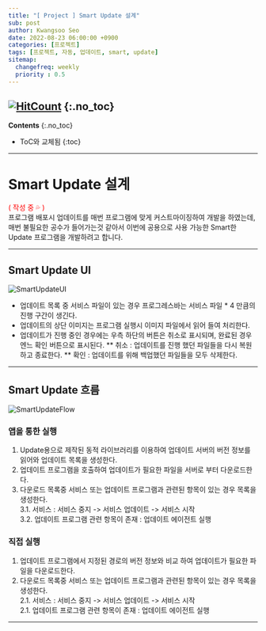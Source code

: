 ```yaml
---
title: "[ Project ] Smart Update 설계" 
sub: post
author: Kwangsoo Seo
date: 2022-08-23 06:00:00 +0900
categories: [프로젝트]
tags: [프로젝트, 자동, 업데이트, smart, update]
sitemap:
  changefreq: weekly
  priority : 0.5
---
```

[![HitCount](https://hits.dwyl.com/MonosLab/post12.svg?style=flat-square)](http://hits.dwyl.com/MonosLab/post12)
{:.no_toc}
---
**Contents**
{:.no_toc}

* ToC와 교체됨
{:toc}  

---   
# Smart Update 설계   
<span style="color:red">( 작성 중 💦 )</span>   
프로그램 배포시 업데이트를 매번 프로그램에 맞게 커스트마이징하여 개발을 하였는데, 매번 불필요한 공수가 들어가는것 같아서 이번에 공용으로 사용 가능한 Smart한 Update 프로그램을 개발하려고 합니다.

---   

## Smart Update UI   

![SmartUpdateUI](https://monoslab.github.io/assets/img/posts/prj_update_ui.png)   

* 업데이트 목록 중 서비스 파일이 있는 경우 프로그레스바는 서비스 파일 * 4 만큼의 진행 구간이 생긴다.
* 업데이트의 상단 이미지는 프로그램 실행시 이미지 파일에서 읽어 들여 처리한다.
* 업데이트가 진행 중인 경우에는 우측 하단의 버튼은 취소로 표시되며, 완료된 경우엔느 확인 버튼으로 표시된다.
** 취소 : 업데이트를 진행 했던 파일들을 다시 복원하고 종료한다.
** 확인 : 업데이트를 위해 백업했던 파일들을 모두 삭제한다.

---   

## Smart Update 흐름

![SmartUpdateFlow](https://monoslab.github.io/assets/img/posts/prj_update_flow.png)   

### 앱을 통한 실행   
1. Update용으로 제작된 동적 라이브러리를 이용하여 업데이트 서버의 버전 정보를 읽어와 업데이트 목록을 생성한다.   
1. 업데이트 프로그램을 호출하여 업데이트가 필요한 파일을 서버로 부터 다운로드한다.   
1. 다운로드 목록중 서비스 또는 업데이트 프로그램과 관련된 항목이 있는 경우 목록을 생성한다.   
3.1. 서비스 : 서비스 중지 -> 서비스 업데이트 -> 서비스 시작   
3.2. 업데이트 프로그램 관련 항목이 존재 : 업데이트 에이전트 실행   

### 직접 실행   
1. 업데이트 프로그램에서 지정된 경로의 버전 정보와 비교 하여 업데이트가 필요한 파일을 다운로드한다.   
1. 다운로드 목록중 서비스 또는 업데이트 프로그램과 관련된 항목이 있는 경우 목록을 생성한다.   
2.1. 서비스 : 서비스 중지 -> 서비스 업데이트 -> 서비스 시작   
2.1. 업데이트 프로그램 관련 항목이 존재 : 업데이트 에이전트 실행   

---   